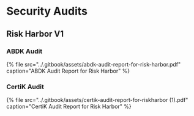 # Security Audits

## Risk Harbor V1

### ABDK Audit

{% file src="../.gitbook/assets/abdk-audit-report-for-risk-harbor.pdf" caption="ABDK Audit Report for Risk Harbor" %}

### CertiK Audit

{% file src="../.gitbook/assets/certik-audit-report-for-riskharbor \(1\).pdf" caption="CertiK Audit Report for Risk Harbor" %}

